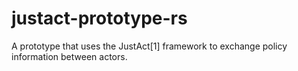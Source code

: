 # justact-prototype-rs
A prototype that uses the JustAct[1] framework to exchange policy information between actors.
